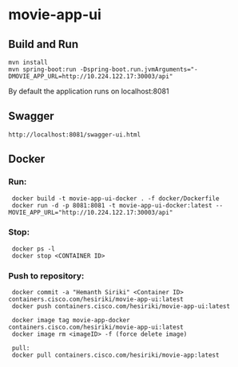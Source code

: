 # movie-app-ui

## Build and Run
```
mvn install
mvn spring-boot:run -Dspring-boot.run.jvmArguments="-DMOVIE_APP_URL=http://10.224.122.17:30003/api"
```

By default the application runs on localhost:8081

## Swagger
```
http://localhost:8081/swagger-ui.html
```

## Docker

### Run:
```
 docker build -t movie-app-ui-docker . -f docker/Dockerfile
 docker run -d -p 8081:8081 -t movie-app-ui-docker:latest --MOVIE_APP_URL="http://10.224.122.17:30003/api"
```
### Stop:
```
 docker ps -l
 docker stop <CONTAINER ID>
```
### Push to repository:
```
 docker commit -a "Hemanth Siriki" <Container ID> containers.cisco.com/hesiriki/movie-app-ui:latest
 docker push containers.cisco.com/hesiriki/movie-app-ui:latest
```
```
 docker image tag movie-app-docker containers.cisco.com/hesiriki/movie-app-ui:latest
 docker image rm <imageID> -f (force delete image)
 
 pull:
 docker pull containers.cisco.com/hesiriki/movie-app:latest
```
